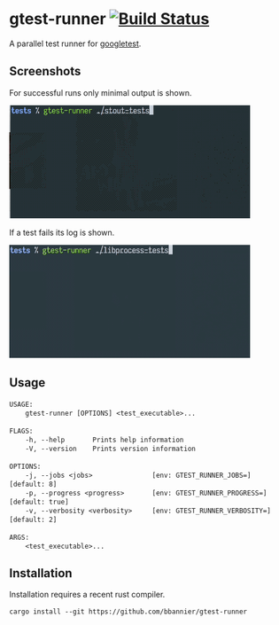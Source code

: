 gtest-runner [![Build Status](https://travis-ci.org/bbannier/gtest-runner.svg?branch=master)](https://travis-ci.org/bbannier/gtest-runner)
============

A parallel test runner for [googletest](https://github.com/googletest).


Screenshots
-----------

For successful runs only minimal output is shown.

![Screenshot of run without failures](screenshot_success.gif)


If a test fails its log is shown.

![Screenshot of run with_failures](screenshot_failures.gif)


Usage
-----

    USAGE:
        gtest-runner [OPTIONS] <test_executable>...

    FLAGS:
        -h, --help       Prints help information
        -V, --version    Prints version information

    OPTIONS:
        -j, --jobs <jobs>               [env: GTEST_RUNNER_JOBS=]  [default: 8]
        -p, --progress <progress>       [env: GTEST_RUNNER_PROGRESS=]  [default: true]
        -v, --verbosity <verbosity>     [env: GTEST_RUNNER_VERBOSITY=]  [default: 2]

    ARGS:
        <test_executable>...


Installation
------------

Installation requires a recent rust compiler.

    cargo install --git https://github.com/bbannier/gtest-runner

